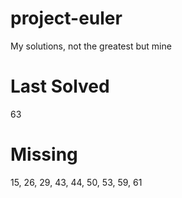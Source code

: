 # project-euler

My solutions, not the greatest but mine

# Last Solved

63

# Missing

15, 26, 29, 43, 44, 50, 53, 59, 61

